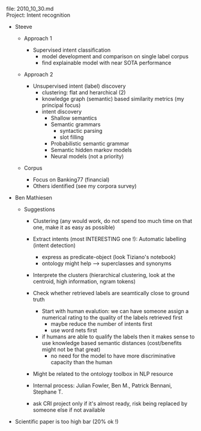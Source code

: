 
file: 2010_10_30.md  
Project: Intent recognition    

* Steeve
  * Approach 1
      * Supervised intent classification  
          * model development and comparison on single label corpus
          * find explainable model with near SOTA performance

  * Approach 2
      * Unsupervised intent (label) discovery  
          * clustering: flat and herarchical (2)
          * knowledge graph (semantic) based similarity metrics (my principal focus) 
          * intent discovery
              * Shallow semantics
              * Semantic grammars 
                  * syntactic parsing
                  * slot filling
              * Probabilistic semantic grammar
              * Semantic hidden markov models
              * Neural models (not a priority)  

  * Corpus
      * Focus on Banking77 (financial)
      * Others identified (see my corpora survey)   


* Ben Mathiesen
    * Suggestions
        * Clustering (any would work, do not spend too much time on that one, make it as easy as possible)
        * Extract intents (most INTERESTING one !): Automatic labelling (intent detection)
            * express as predicate-object (look Tiziano's notebook)
            * ontology might help --> superclasses and synonyms
        * Interprete the clusters (hierarchical clustering, look at the centroid, high information, ngram tokens)
        * Check whether retrieved labels are seamtically close to ground truth
            * Start with human evalution: we can have someone assign a numerical rating to the quality of the labels retrieved first
                * maybe reduce the number of intents first
                * use word nets first  
            * if humans are able to qualify the labels then it makes sense to use knowledge based semantic distances (cost/benefits might not be that great)  
                * no need for the model to have more discriminative capacity than the human
            
        * Might be related to the ontology toolbox in NLP resource

        * Internal process: Julian Fowler, Ben M., Patrick Bennani, Stephane T.  
        * ask CRI project only if it's almost ready, risk being replaced by someone else if not available   

* Scientific paper is too high bar (20% ok !)
